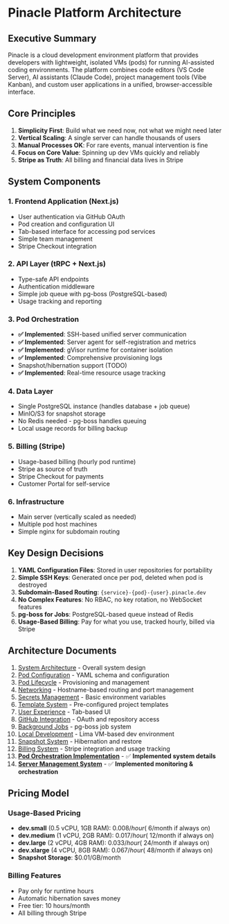 # Pinacle Platform Architecture

## Executive Summary

Pinacle is a cloud development environment platform that provides developers with lightweight, isolated VMs (pods) for running AI-assisted coding environments. The platform combines code editors (VS Code Server), AI assistants (Claude Code), project management tools (Vibe Kanban), and custom user applications in a unified, browser-accessible interface.

## Core Principles

1. **Simplicity First**: Build what we need now, not what we might need later
2. **Vertical Scaling**: A single server can handle thousands of users
3. **Manual Processes OK**: For rare events, manual intervention is fine
4. **Focus on Core Value**: Spinning up dev VMs quickly and reliably
5. **Stripe as Truth**: All billing and financial data lives in Stripe

## System Components

### 1. Frontend Application (Next.js)
- User authentication via GitHub OAuth
- Pod creation and configuration UI
- Tab-based interface for accessing pod services
- Simple team management
- Stripe Checkout integration

### 2. API Layer (tRPC + Next.js)
- Type-safe API endpoints
- Authentication middleware
- Simple job queue with pg-boss (PostgreSQL-based)
- Usage tracking and reporting

### 3. Pod Orchestration
- **✅ Implemented**: SSH-based unified server communication
- **✅ Implemented**: Server agent for self-registration and metrics
- **✅ Implemented**: gVisor runtime for container isolation
- **✅ Implemented**: Comprehensive provisioning logs
- Snapshot/hibernation support (TODO)
- **✅ Implemented**: Real-time resource usage tracking

### 4. Data Layer
- Single PostgreSQL instance (handles database + job queue)
- MinIO/S3 for snapshot storage
- No Redis needed - pg-boss handles queuing
- Local usage records for billing backup

### 5. Billing (Stripe)
- Usage-based billing (hourly pod runtime)
- Stripe as source of truth
- Stripe Checkout for payments
- Customer Portal for self-service

### 6. Infrastructure
- Main server (vertically scaled as needed)
- Multiple pod host machines
- Simple nginx for subdomain routing

## Key Design Decisions

1. **YAML Configuration Files**: Stored in user repositories for portability
2. **Simple SSH Keys**: Generated once per pod, deleted when pod is destroyed
3. **Subdomain-Based Routing**: `{service}-{pod}-{user}.pinacle.dev`
4. **No Complex Features**: No RBAC, no key rotation, no WebSocket features
5. **pg-boss for Jobs**: PostgreSQL-based queue instead of Redis
6. **Usage-Based Billing**: Pay for what you use, tracked hourly, billed via Stripe

## Architecture Documents

1. [System Architecture](./01-system-architecture.md) - Overall system design
2. [Pod Configuration](./02-pod-configuration.md) - YAML schema and configuration
3. [Pod Lifecycle](./03-pod-lifecycle.md) - Provisioning and management
4. [Networking](./04-networking.md) - Hostname-based routing and port management
5. [Secrets Management](./05-secrets-management.md) - Basic environment variables
6. [Template System](./06-template-system.md) - Pre-configured project templates
7. [User Experience](./07-user-experience.md) - Tab-based UI
8. [GitHub Integration](./08-github-integration.md) - OAuth and repository access
9. [Background Jobs](./09-background-jobs.md) - pg-boss job system
10. [Local Development](./10-local-development.md) - Lima VM-based dev environment
11. [Snapshot System](./11-snapshot-system.md) - Hibernation and restore
12. [Billing System](./12-billing-system.md) - Stripe integration and usage tracking
13. [**Pod Orchestration Implementation**](./13-pod-orchestration-implementation.md) - ✅ **Implemented system details**
14. [**Server Management System**](./14-server-management-system.md) - ✅ **Implemented monitoring & orchestration**

## Pricing Model

### Usage-Based Pricing
- **dev.small** (0.5 vCPU, 1GB RAM): $0.008/hour (~$6/month if always on)
- **dev.medium** (1 vCPU, 2GB RAM): $0.017/hour (~$12/month if always on)
- **dev.large** (2 vCPU, 4GB RAM): $0.033/hour (~$24/month if always on)
- **dev.xlarge** (4 vCPU, 8GB RAM): $0.067/hour (~$48/month if always on)
- **Snapshot Storage**: $0.01/GB/month

### Billing Features
- Pay only for runtime hours
- Automatic hibernation saves money
- Free tier: 10 hours/month
- All billing through Stripe
